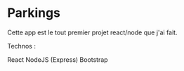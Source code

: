 # Parkings

Cette app est le tout premier projet react/node que j'ai fait.

Technos :

React
NodeJS (Express)
Bootstrap

